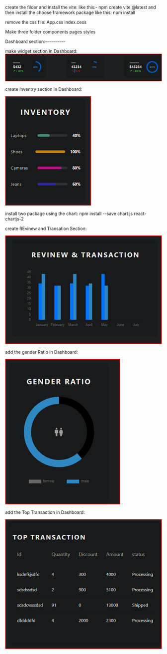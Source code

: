 create the filder and install the vite:
like this:- npm create vite @latest
and then install the choose framework package like this: npm install



remove the css file:
App.css
index.cess

Make three folder 
components
pages
styles

Dashboard section:----------

make widget section in Dashboard:
![Alt text](<Screenshot 2024-01-09 141329.png>)




create Inventry section in Dashboard:

![Alt text](<Screenshot 2024-01-09 150938.png>)



install two package using the chart:
npm install --save chart.js react-chartjs-2

create REvinew and Transation Section:

![Alt text](<Screenshot 2024-01-09 160954.png>)



add the gender Ratio in Dashboard:

![Alt text](<Screenshot 2024-01-09 164638.png>)



add the Top Transaction in Dashboard:

![Alt text](<Screenshot 2024-01-09 191040.png>)